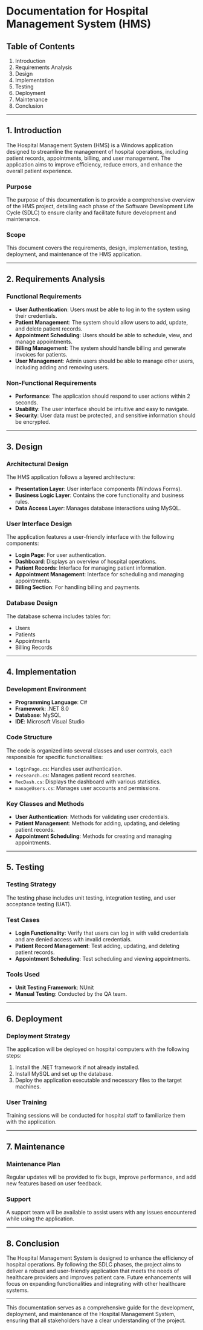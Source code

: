 # Documentation for Hospital Management System (HMS)

## Table of Contents
1. Introduction
2. Requirements Analysis
3. Design
4. Implementation
5. Testing
6. Deployment
7. Maintenance
8. Conclusion

---

## 1. Introduction
The Hospital Management System (HMS) is a Windows application designed to streamline the management of hospital operations, including patient records, appointments, billing, and user management. The application aims to improve efficiency, reduce errors, and enhance the overall patient experience.

### Purpose
The purpose of this documentation is to provide a comprehensive overview of the HMS project, detailing each phase of the Software Development Life Cycle (SDLC) to ensure clarity and facilitate future development and maintenance.

### Scope
This document covers the requirements, design, implementation, testing, deployment, and maintenance of the HMS application.

---

## 2. Requirements Analysis

### Functional Requirements
- **User Authentication**: Users must be able to log in to the system using their credentials.
- **Patient Management**: The system should allow users to add, update, and delete patient records.
- **Appointment Scheduling**: Users should be able to schedule, view, and manage appointments.
- **Billing Management**: The system should handle billing and generate invoices for patients.
- **User Management**: Admin users should be able to manage other users, including adding and removing users.

### Non-Functional Requirements
- **Performance**: The application should respond to user actions within 2 seconds.
- **Usability**: The user interface should be intuitive and easy to navigate.
- **Security**: User data must be protected, and sensitive information should be encrypted.

---

## 3. Design

### Architectural Design
The HMS application follows a layered architecture:
- **Presentation Layer**: User interface components (Windows Forms).
- **Business Logic Layer**: Contains the core functionality and business rules.
- **Data Access Layer**: Manages database interactions using MySQL.

### User Interface Design
The application features a user-friendly interface with the following components:
- **Login Page**: For user authentication.
- **Dashboard**: Displays an overview of hospital operations.
- **Patient Records**: Interface for managing patient information.
- **Appointment Management**: Interface for scheduling and managing appointments.
- **Billing Section**: For handling billing and payments.

### Database Design
The database schema includes tables for:
- Users
- Patients
- Appointments
- Billing Records

---

## 4. Implementation

### Development Environment
- **Programming Language**: C#
- **Framework**: .NET 8.0
- **Database**: MySQL
- **IDE**: Microsoft Visual Studio

### Code Structure
The code is organized into several classes and user controls, each responsible for specific functionalities:
- `loginPage.cs`: Handles user authentication.
- `recsearch.cs`: Manages patient record searches.
- `RecDash.cs`: Displays the dashboard with various statistics.
- `manageUsers.cs`: Manages user accounts and permissions.

### Key Classes and Methods
- **User Authentication**: Methods for validating user credentials.
- **Patient Management**: Methods for adding, updating, and deleting patient records.
- **Appointment Scheduling**: Methods for creating and managing appointments.

---

## 5. Testing

### Testing Strategy
The testing phase includes unit testing, integration testing, and user acceptance testing (UAT).

### Test Cases
- **Login Functionality**: Verify that users can log in with valid credentials and are denied access with invalid credentials.
- **Patient Record Management**: Test adding, updating, and deleting patient records.
- **Appointment Scheduling**: Test scheduling and viewing appointments.

### Tools Used
- **Unit Testing Framework**: NUnit
- **Manual Testing**: Conducted by the QA team.

---

## 6. Deployment

### Deployment Strategy
The application will be deployed on hospital computers with the following steps:
1. Install the .NET framework if not already installed.
2. Install MySQL and set up the database.
3. Deploy the application executable and necessary files to the target machines.

### User Training
Training sessions will be conducted for hospital staff to familiarize them with the application.

---

## 7. Maintenance

### Maintenance Plan
Regular updates will be provided to fix bugs, improve performance, and add new features based on user feedback.

### Support
A support team will be available to assist users with any issues encountered while using the application.

---

## 8. Conclusion
The Hospital Management System is designed to enhance the efficiency of hospital operations. By following the SDLC phases, the project aims to deliver a robust and user-friendly application that meets the needs of healthcare providers and improves patient care. Future enhancements will focus on expanding functionalities and integrating with other healthcare systems.

--- 

This documentation serves as a comprehensive guide for the development, deployment, and maintenance of the Hospital Management System, ensuring that all stakeholders have a clear understanding of the project.
